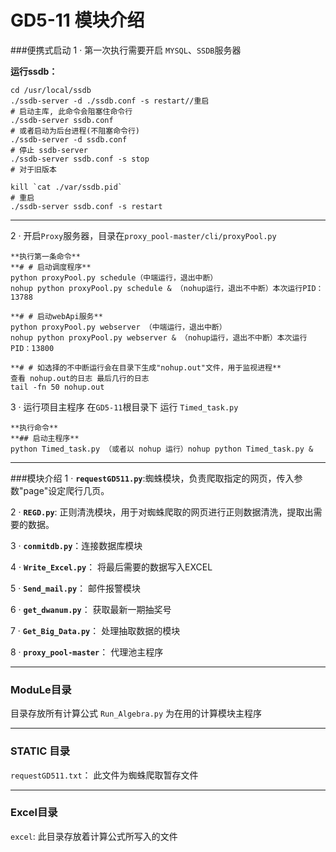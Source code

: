 # GD5-11 模块介绍
###便携式启动
1 · 第一次执行需要开启 `MYSQL`、`SSDB`服务器

**运行ssdb：**

    cd /usr/local/ssdb
    ./ssdb-server -d ./ssdb.conf -s restart//重启
    # 启动主库, 此命令会阻塞住命令行
    ./ssdb-server ssdb.conf
    # 或者启动为后台进程(不阻塞命令行)
    ./ssdb-server -d ssdb.conf
    # 停止 ssdb-server
    ./ssdb-server ssdb.conf -s stop
    # 对于旧版本
    
    kill `cat ./var/ssdb.pid`
    # 重启
    ./ssdb-server ssdb.conf -s restart

----

2 · 开启`Proxy`服务器，目录在`proxy_pool-master/cli/proxyPool.py`

    **执行第一条命令**
    **# # 启动调度程序**
    python proxyPool.py schedule（中端运行，退出中断）
    nohup python proxyPool.py schedule & （nohup运行，退出不中断）本次运行PID：13788
    
    **# # 启动webApi服务**
    python proxyPool.py webserver （中端运行，退出中断）
    nohup python proxyPool.py webserver & （nohup运行，退出不中断）本次运行PID：13800
    
    **# # 如选择的不中断运行会在目录下生成"nohup.out"文件，用于监视进程**
    查看 nohup.out的日志 最后几行的日志
    tail -fn 50 nohup.out
    
3 · 运行项目主程序
在`GD5-11`根目录下 运行 `Timed_task.py`

    **执行命令**
    **## 启动主程序**
    python Timed_task.py （或者以 nohup 运行）nohup python Timed_task.py &
    
----
    
###模块介绍
1 · **`requestGD511.py`**:蜘蛛模块，负责爬取指定的网页，传入参数"page"设定爬行几页。

2 · **`REGD.py`**: 正则清洗模块，用于对蜘蛛爬取的网页进行正则数据清洗，提取出需要的数据。

3 · **`conmitdb.py`**：连接数据库模块

4 · **`Write_Excel.py`**： 将最后需要的数据写入EXCEL

5 · **`Send_mail.py`**： 邮件报警模块

6 · **`get_dwanum.py`**： 获取最新一期抽奖号

7 · **`Get_Big_Data.py`**： 处理抽取数据的模块

8 · **`proxy_pool-master`**： 代理池主程序

----

### **ModuLe**目录
目录存放所有计算公式 `Run_Algebra.py` 为在用的计算模块主程序

----

### STATIC 目录
`requestGD511.txt`： 此文件为蜘蛛爬取暂存文件

----

### Excel目录
`excel`: 此目录存放着计算公式所写入的文件